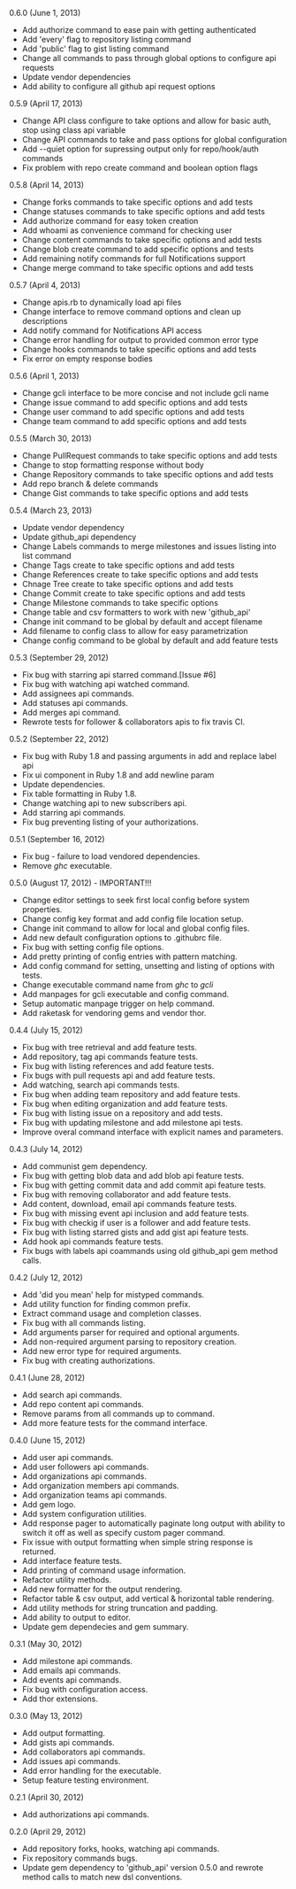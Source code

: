 0.6.0 (June 1, 2013)

* Add authorize command to ease pain with getting authenticated
* Add 'every' flag to repository listing command
* Add 'public' flag to gist listing command
* Change all commands to pass through global options to configure api requests
* Update vendor dependencies
* Add ability to configure all github api request options

0.5.9 (April 17, 2013)

* Change API class configure to take options and allow for basic auth,
  stop using class api variable
* Change API commands to take and pass options for global configuration
* Add --quiet option for supressing output only for repo/hook/auth commands
* Fix problem with repo create command and boolean option flags

0.5.8 (April 14, 2013)

* Change forks commands to take specific options and add tests
* Change statuses commands to take specific options and add tests
* Add authorize command for easy token creation
* Add whoami as convenience command for checking user
* Change content commands to take specific options and add tests
* Change blob create command to add specific options and tests
* Add remaining notify commands for full Notifications support
* Change merge command to take specific options and add tests

0.5.7 (April 4, 2013)

* Change apis.rb to dynamically load api files
* Change interface to remove command options and clean up descriptions
* Add notify command for Notifications API access
* Change error handling for output to provided common error type
* Change hooks commands to take specific options and add tests
* Fix error on empty response bodies

0.5.6 (April 1, 2013)

* Change gcli interface to be more concise and not include gcli name
* Change issue command to add specific options and add tests
* Change user command to add specific options and add tests
* Change team command to add specific options and add tests

0.5.5 (March 30, 2013)

* Change PullRequest commands to take specific options and add tests
* Change to stop formatting response without body
* Change Repository commands to take specific options and add tests
* Add repo branch & delete commands
* Change Gist commands to take specific options and add tests

0.5.4 (March 23, 2013)

* Update vendor dependency
* Update github_api dependency
* Change Labels commands to merge milestones and issues listing into list command
* Change Tags create to take specific options and add tests
* Change References create to take specific options and add tests
* Chnage Tree create to take specific options and add tests
* Change Commit create to take specific options and add tests
* Change Milestone commands to take specific options
* Change table and csv formatters to work with new 'github_api'
* Change init command to be global by default and accept filename
* Add filename to config class to allow for easy parametrization
* Change config command to be global by default and add feature tests

0.5.3 (September 29, 2012)

* Fix bug with starring api starred command.[Issue #6]
* Fix bug with watching api watched command.
* Add assignees api commands.
* Add statuses api commands.
* Add merges api command.
* Rewrote tests for follower & collaborators apis to fix travis CI.

0.5.2 (September 22, 2012)

* Fix bug with Ruby 1.8 and passing arguments in add and replace label api
* Fix ui component in Ruby 1.8 and add newline param
* Update dependencies.
* Fix table formatting in Ruby 1.8.
* Change watching api to new subscribers api.
* Add starring api commands.
* Fix bug preventing listing of your authorizations.

0.5.1 (September 16, 2012)

* Fix bug - failure to load vendored dependencies.
* Remove *ghc* executable.

0.5.0 (August 17, 2012) - IMPORTANT!!!

* Change editor settings to seek first local config before system properties.
* Change config key format and add config file location setup.
* Change init command to allow for local and global config files.
* Add new default configuration options to .githubrc file.
* Fix bug with setting config file options.
* Add pretty printing of config entries with pattern matching.
* Add config command for setting, unsetting and listing of options with tests.
* Change executable command name from *ghc* to *gcli*
* Add manpages for gcli executable and config command.
* Setup automatic manpage trigger on help command.
* Add raketask for vendoring gems and vendor thor.

0.4.4 (July 15, 2012)

* Fix bug with tree retrieval and add feature tests.
* Add repository, tag api commands feature tests.
* Fix bug with listing references and add feature tests.
* Fix bugs with pull requests api and add feature tests.
* Add watching, search api commands tests.
* Fix bug when adding team repository and add feature tests.
* Fix bug when editing organization and add feature tests.
* Fix bug with listing issue on a repository and add tests.
* Fix bug with updating milestone and add milestone api tests.
* Improve overal command interface with explicit names and parameters.

0.4.3 (July 14, 2012)

* Add communist gem dependency.
* Fix bug with getting blob data and add blob api feature tests.
* Fix bug with getting commit data and add commit api feature tests.
* Fix bug with removing collaborator and add feature tests.
* Add content, download, email api commands feature tests.
* Fix bug with missing event api inclusion and add feature tests.
* Fix bug with checkig if user is a follower and add feature tests.
* Fix bug with listing starred gists and add gist api feature tests.
* Add hook api commands feature tests.
* Fix bugs with labels api coammands using old github_api gem method calls.

0.4.2 (July 12, 2012)

* Add 'did you mean' help for mistyped commands.
* Add utility function for finding common prefix.
* Extract command usage and completion classes.
* Fix bug with all commands listing.
* Add arguments parser for required and optional arguments.
* Add non-required argument parsing to repository creation.
* Add new error type for required arguments.
* Fix bug with creating authorizations.

0.4.1 (June 28, 2012)

* Add search api commands.
* Add repo content api commands.
* Remove params from all commands up to command.
* Add more feature tests for the command interface.

0.4.0 (June 15, 2012)

* Add user api commands.
* Add user followers api commands.
* Add organizations api commands.
* Add organization members api commands.
* Add organization teams api commands.
* Add gem logo.
* Add system configuration utilities.
* Add response pager to automatically paginate long output with ability to switch
  it off as well as specify custom pager command.
* Fix issue with output formatting when simple string response is returned.
* Add interface feature tests.
* Add printing of command usage information.
* Refactor utility methods.
* Add new formatter for the output rendering.
* Refactor table & csv output, add vertical & horizontal table rendering.
* Add utility methods for string truncation and padding.
* Add ability to output to editor.
* Update gem dependecies and gem summary.

0.3.1 (May 30, 2012)

* Add milestone api commands.
* Add emails api commands.
* Add events api commands.
* Fix bug with configuration access.
* Add thor extensions.

0.3.0 (May 13, 2012)

* Add output formatting.
* Add gists api commands.
* Add collaborators api commands.
* Add issues api commands.
* Add error handling for the executable.
* Setup feature testing environment.

0.2.1 (April 30, 2012)

* Add authorizations api commands.

0.2.0 (April 29, 2012)

* Add repository forks, hooks, watching api commands.
* Fix repository commands bugs.
* Update gem dependency to 'github_api' version 0.5.0 and rewrote method calls to match new dsl conventions.
